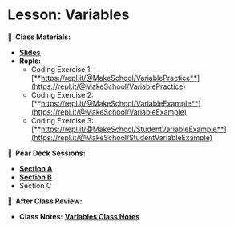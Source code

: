 <!-- .slide: data-background="./Images/header.svg" data-background-repeat="none" data-background-size="40% 40%" data-background-position="center 10%" class="header" -->
# Lesson: Variables

<!-- Put a link to the slides so that students can find them -->

**📝 &nbsp;Class Materials:** 
  <!-- Put a link to the slides -->
* [**Slides**](https://docs.google.com/presentation/d/13rjgdi8tUD28S3ItSQEAPShqvxGmtcyc8hJxlKz8ZjY/edit?usp=drive_web&ouid=118040253597909891899)
* **Repls:**
  * Coding Exercise 1: [**https://repl.it/@MakeSchool/VariablePractice**](https://repl.it/@MakeSchool/VariablePractice)
  * Coding Exercise 2: [**https://repl.it/@MakeSchool/VariableExample**](https://repl.it/@MakeSchool/VariableExample)
  * Coding Exercise 3: [**https://repl.it/@MakeSchool/StudentVariableExample**](https://repl.it/@MakeSchool/StudentVariableExample)
  
**🍐 &nbsp;Pear Deck Sessions:**
 * [**Section A**](https://app.peardeck.com/student/twotocutu)
 * [**Section B**](https://app.peardeck.com/student/tbzfpipod)
 * Section C
 
**📖 &nbsp;After Class Review:**
 * **Class Notes:** [**Variables Class Notes**](https://docs.google.com/document/d/1WWzFFG97rWNiUE1y6JkTI2ZXG0lHQOkLFxQns6PLcSU/)
<!-- > -->
